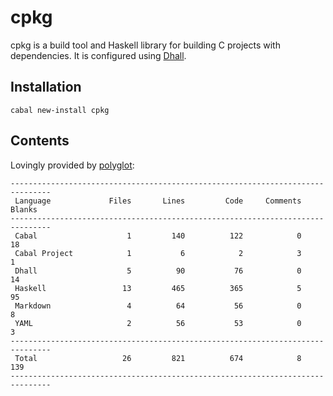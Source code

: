 # cpkg

cpkg is a build tool and Haskell library for building C projects with
dependencies. It is configured using
[Dhall](http://github.com/dhall-lang/dhall-haskell).

## Installation

```
cabal new-install cpkg
```

## Contents

Lovingly provided by [polyglot](https://github.com/vmchale/polyglot):

```
-------------------------------------------------------------------------------
 Language             Files       Lines         Code     Comments       Blanks
-------------------------------------------------------------------------------
 Cabal                    1         140          122            0           18
 Cabal Project            1           6            2            3            1
 Dhall                    5          90           76            0           14
 Haskell                 13         465          365            5           95
 Markdown                 4          64           56            0            8
 YAML                     2          56           53            0            3
-------------------------------------------------------------------------------
 Total                   26         821          674            8          139
-------------------------------------------------------------------------------
```
